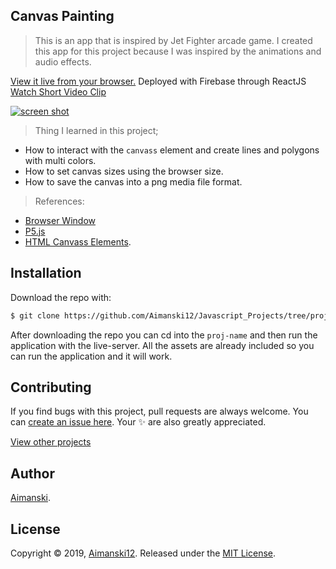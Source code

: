 ## Canvas Painting

> This is an app that is inspired by Jet Fighter arcade game. I created this app for this project because I was inspired by the animations and audio effects.

[View it live from your browser.](https://aimanski-js08-canvaspainting.firebaseapp.com/) Deployed with Firebase through ReactJS<br>
[Watch Short Video Clip](https://youtu.be/JBiNqM2tNtU) <br>

<div float="left">
  <a href="https://youtu.be/JBiNqM2tNtU">
    <img src="https://github.com/Aimanski12/proj-resource/blob/master/libs/proj-08.gif" alt="screen shot">
  </a>
</div>

> Thing I learned in this project;
  * How to interact with the `canvass` element and create lines and polygons with multi colors.
  * How to set canvas sizes using the browser size. 
  * How to save the canvas into a png media file format.

> References:
  * [Browser Window](https://github.com/Aimanski12/proj-resource/blob/master/libs/screen.gif)
  * [P5.js](https://p5js.org/)
  * [HTML Canvass Elements](https://developer.mozilla.org/en-US/docs/Web/API/Canvas_API/Tutorial).

## Installation

Download the repo with:

```bash
$ git clone https://github.com/Aimanski12/Javascript_Projects/tree/proj08 proj-name
```

After downloading the repo you can cd into the `proj-name` and then run the application with the live-server. All the assets are already included so you can run the application and it will work. 

## Contributing

If you find bugs with this project, pull requests are always welcome. You can [create an issue here](https://github.com/Aimanski12/Javascript_Projects/issues/new).
Your :sparkles: are also greatly appreciated.

[View other projects](https://github.com/Aimanski12/Javascript_Projects)

## Author

[Aimanski](https://github.com/Aimanski12).

## License 

Copyright © 2019, [Aimanski12](https://github.com/Aimanski12).
Released under the [MIT License](LICENSE).

